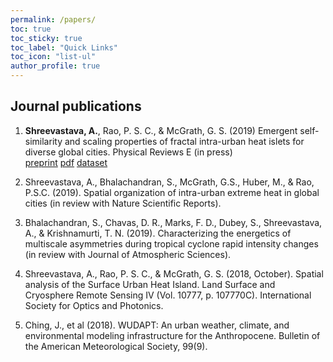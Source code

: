 ```yaml
---
permalink: /papers/
toc: true
toc_sticky: true
toc_label: "Quick Links"
toc_icon: "list-ul"
author_profile: true
---
```


<!--
Most of my publications should be indexed in my Google Scholar profile. However, I will try to keep the most recent version of my publications here as well. Additionally, many of my preprints can be found in [EarthArXiv](https://eartharxiv.org/).
-->

## Journal publications

1. **Shreevastava, A.**, Rao, P. S. C., & McGrath, G. S. (2019) Emergent self-similarity and scaling properties of fractal intra-urban heat islets for diverse global cities. Physical Reviews E (in press) <br> [preprint](https://eartharxiv.org/t9s3g) [pdf](/assets/files/PRE_preprint_pdf.pdf) [dataset](https://osf.io/53t2g/)

2. Shreevastava, A., Bhalachandran, S., McGrath, G.S., Huber, M., & Rao, P.S.C. (2019). Spatial
organization of intra-urban extreme heat in global cities (in review with Nature Scientific Reports).

3. Bhalachandran, S., Chavas, D. R., Marks, F. D., Dubey, S., Shreevastava, A., & Krishnamurti, T. N.
(2019). Characterizing the energetics of multiscale asymmetries during tropical cyclone rapid
intensity changes (in review with Journal of Atmospheric Sciences).

4. Shreevastava, A., Rao, P. S. C., & McGrath, G. S. (2018, October). Spatial analysis of the Surface
Urban Heat Island. Land Surface and Cryosphere Remote Sensing IV (Vol. 10777, p. 107770C). International Society for Optics and Photonics.

5. Ching, J., et al (2018). WUDAPT: An urban weather, climate, and environmental modeling
infrastructure for the Anthropocene. Bulletin of the American Meteorological Society, 99(9).
